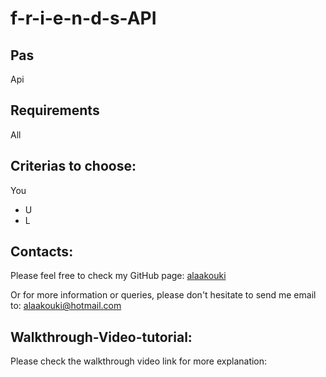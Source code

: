 # f-r-i-e-n-d-s-API

## Pas
Api

## Requirements
All

## Criterias to choose:
You
* U
* L





## Contacts:
Please feel free to check my GitHub page: [alaakouki](https://github.com/alaakouki?tab=repositories)

Or for more information or queries, please don't hesitate to send me email to: alaakouki@hotmail.com

## Walkthrough-Video-tutorial:
Please check the walkthrough video link for more explanation: